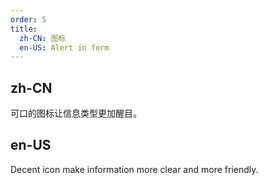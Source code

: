 ```yaml
---
order: 5
title:
  zh-CN: 图标
  en-US: Alert in form
---
```


## zh-CN

可口的图标让信息类型更加醒目。

## en-US

Decent icon make information more clear and more friendly.


